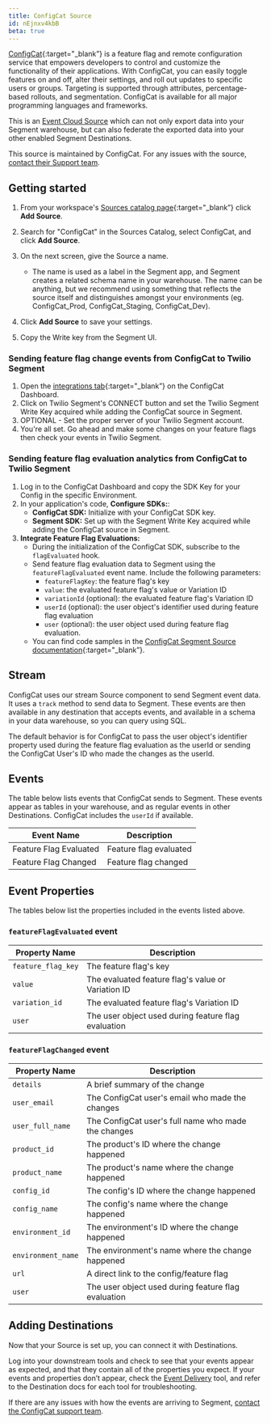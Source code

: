 ```yaml
---
title: ConfigCat Source
id: nEjnxv4kbB
beta: true
---
```


[ConfigCat](https://configcat.com/?utm_source=segmentio&utm_medium=docs&utm_campaign=partners){:target="_blank”} is a feature flag and remote configuration service that empowers developers to control and customize the functionality of their applications. With ConfigCat, you can easily toggle features on and off, alter their settings, and roll out updates to specific users or groups. Targeting is supported through attributes, percentage-based rollouts, and segmentation. ConfigCat is available for all major programming languages and frameworks.

This is an [Event Cloud Source](/docs/sources/#event-cloud-sources) which can not only export data into your Segment warehouse, but can also federate the exported data into your other enabled Segment Destinations.

This source is maintained by ConfigCat. For any issues with the source, [contact their Support team](mailto:support@configcat.com).

## Getting started

1. From your workspace's [Sources catalog page](https://app.segment.com/goto-my-workspace/sources/catalog){:target="_blank”} click **Add Source**.
2. Search for "ConfigCat" in the Sources Catalog, select ConfigCat, and click **Add Source**.
3. On the next screen, give the Source a name.

   - The name is used as a label in the Segment app, and Segment creates a related schema name in your warehouse. The name can be anything, but we recommend using something that reflects the source itself and distinguishes amongst your environments (eg. ConfigCat_Prod, ConfigCat_Staging, ConfigCat_Dev).

4. Click **Add Source** to save your settings.
5. Copy the Write key from the Segment UI.

### Sending feature flag change events from ConfigCat to Twilio Segment

1. Open the [integrations tab](https://app.configcat.com/product/integrations){:target="_blank”} on the ConfigCat Dashboard.
2. Click on Twilio Segment's CONNECT button and set the Twilio Segment Write Key acquired while adding the ConfigCat source in Segment.
3. OPTIONAL - Set the proper server of your Twilio Segment account.
4. You're all set. Go ahead and make some changes on your feature flags then check your events in Twilio Segment.

### Sending feature flag evaluation analytics from ConfigCat to Twilio Segment

1. Log in to the ConfigCat Dashboard and copy the SDK Key for your Config in the specific Environment.
2. In your application's code, **Configure SDKs:**:
    - **ConfigCat SDK:** Initialize with your ConfigCat SDK key.
    - **Segment SDK:** Set up with the Segment Write Key acquired while adding the ConfigCat source in Segment.
3. **Integrate Feature Flag Evaluations:**
    - During the initialization of the ConfigCat SDK, subscribe to the `flagEvaluated` hook.
    - Send feature flag evaluation data to Segment using the `featureFlagEvaluated` event name. Include the following parameters:
        - `featureFlagKey`: the feature flag's key
        - `value`: the evaluated feature flag's value or Variation ID
        - `variationId` (optional): the evaluated feature flag's Variation ID
        - `userId` (optional): the user object's identifier used during feature flag evaluation
        - `user` (optional): the user object used during feature flag evaluation.
    - You can find code samples in the [ConfigCat Segment Source documentation](https://configcat.com/docs/integrations/segment/#analytics){:target="_blank”}.

## Stream

ConfigCat uses our stream Source component to send Segment event data. It uses a `track` method to send data to Segment. These events are then available in any destination that accepts events, and available in a schema in your data warehouse, so you can query using SQL.

The default behavior is for ConfigCat to pass the user object's identifier property used during the feature flag evaluation as the userId or sending the ConfigCat User's ID who made the changes as the userId.

## Events

The table below lists events that ConfigCat sends to Segment. These events appear as tables in your warehouse, and as regular events in other Destinations. ConfigCat includes the `userId` if available.

| Event Name           | Description            |
| ------------------   | ---------------------- |
| Feature Flag Evaluated | Feature flag evaluated |
| Feature Flag Changed   | Feature flag changed   |

## Event Properties

The tables below list the properties included in the events listed above.

### `featureFlagEvaluated` event

| Property Name    | Description                                                      |
| ---------------- | ---------------------------------------------------------------- |
| `feature_flag_key` | The feature flag's key                                           |
| `value`          | The evaluated feature flag's value or Variation ID               |
| `variation_id`    | The evaluated feature flag's Variation ID                        |
| `user`           | The user object used during feature flag evaluation              |

### `featureFlagChanged` event

| Property Name   | Description                                                        |
| ----------------- | ---------------------------------------------------------------- |
| `details`         | A brief summary of the change                                    |
| `user_email`       | The ConfigCat user's email who made the changes                  |
| `user_full_name`    | The ConfigCat user's full name who made the changes              |
| `product_id`       | The product's ID where the change happened                       |
| `product_name`     | The product's name where the change happened                     |
| `config_id`        | The config's ID where the change happened                        |
| `config_name`      | The config's name where the change happened                      |
| `environment_id`   | The environment's ID where the change happened                   |
| `environment_name` | The environment's name where the change happened                 |
| `url`             | A direct link to the config/feature flag                         |
| `user`            | The user object used during feature flag evaluation              |

## Adding Destinations

Now that your Source is set up, you can connect it with Destinations.

Log into your downstream tools and check to see that your events appear as expected, and that they contain all of the properties you expect. If your events and properties don’t appear, check the [Event Delivery](/docs/connections/event-delivery/) tool, and refer to the Destination docs for each tool for troubleshooting.

If there are any issues with how the events are arriving to Segment, [contact the ConfigCat support team](mailto:support@configcat.com).
